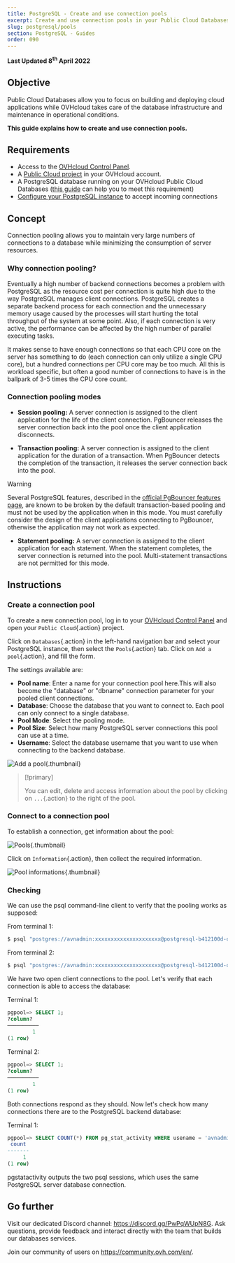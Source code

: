 ```yaml
---
title: PostgreSQL - Create and use connection pools
excerpt: Create and use connection pools in your Public Cloud Databases for PostgreSQL
slug: postgresql/pools
section: PostgreSQL - Guides
order: 090
---
```


**Last Updated 8<sup>th</sup> April 2022**

## Objective

Public Cloud Databases allow you to focus on building and deploying cloud applications while OVHcloud takes care of the database infrastructure and maintenance in operational conditions.

**This guide explains how to create and use connection pools.**

## Requirements

- Access to the [OVHcloud Control Panel](https://www.ovh.com/auth/?action=gotomanager&from=https://www.ovh.ie/&ovhSubsidiary=ie).
- A [Public Cloud project](https://www.ovhcloud.com/en-ie/public-cloud/) in your OVHcloud account.
- A PostgreSQL database running on your OVHcloud Public Cloud Databases ([this guide](https://docs.ovh.com/ie/en/publiccloud/databases/getting-started/) can help you to meet this requirement)
- [Configure your PostgreSQL instance](https://docs.ovh.com/ie/en/publiccloud/databases/postgresql/configure-postgresql-instance/) to accept incoming connections

## Concept

Connection pooling allows you to maintain very large numbers of connections to a database while minimizing the consumption of server resources.

### Why connection pooling?

Eventually a high number of backend connections becomes a problem with PostgreSQL as the resource cost per connection is quite high due to the way PostgreSQL manages client connections. PostgreSQL creates a separate backend process for each connection and the unnecessary memory usage caused by the processes will start hurting the total throughput of the system at some point. Also, if each connection is very active, the performance can be affected by the high number of parallel executing tasks.

It makes sense to have enough connections so that each CPU core on the server has something to do (each connection can only utilize a single CPU core), but a hundred connections per CPU core may be too much. All this is workload specific, but often a good number of connections to have is in the ballpark of 3-5 times the CPU core count.

### Connection pooling modes

- **Session pooling:** A server connection is assigned to the client application for the life of the client connection. PgBouncer releases the server connection back into the pool once the client application disconnects.

- **Transaction pooling:** A server connection is assigned to the client application for the duration of a transaction. When PgBouncer detects the completion of the transaction, it releases the server connection back into the pool.

> [!warning]
>
> Several PostgreSQL features, described in the [official PgBouncer features page](https://www.pgbouncer.org/features), are known to be broken by the default transaction-based pooling and must not be used by the application when in this mode.
> You must carefully consider the design of the client applications connecting to PgBouncer, otherwise the application may not work as expected.
>

- **Statement pooling:** A server connection is assigned to the client application for each statement. When the statement completes, the server connection is returned into the pool. Multi-statement transactions are not permitted for this mode.

## Instructions

### Create a connection pool

To create a new connection pool, log in to your [OVHcloud Control Panel](https://www.ovh.com/auth/?action=gotomanager&from=https://www.ovh.ie/&ovhSubsidiary=ie) and open your `Public Cloud`{.action} project.

Click on `Databases`{.action} in the left-hand navigation bar and select your PostgreSQL instance, then select the `Pools`{.action} tab.
Click on `Add a pool`{.action}, and fill the form.

The settings available are:

- **Pool name**: Enter a name for your connection pool here.This will also become the "database" or "dbname" connection parameter for your pooled client connections.
- **Database**: Choose the database that you want to connect to. Each pool can only connect to a single database.
- **Pool Mode**: Select the pooling mode.
- **Pool Size**: Select how many PostgreSQL server connections this pool can use at a time.
- **Username**: Select the database username that you want to use when connecting to the backend database.

![Add a pool](images/postgresql_08_pool-20220411131919759.png){.thumbnail}

> [!primary]
>
> You can edit, delete and access information about the pool by clicking on `...`{.action} to the right of the pool.
>

### Connect to a connection pool

To establish a connection, get information about the pool:

![Pools](images/postgresql_08_pool-20220411134051260.png){.thumbnail}

Click on `Information`{.action}, then collect the required information.

![Pool informations](images/postgresql_08_pool-2022041113491326.png){.thumbnail}

### Checking

We can use the psql command-line client to verify that the pooling works as supposed:

From terminal 1:

```bash
$ psql "postgres://avnadmin:xxxxxxxxxxxxxxxxxxxxx@postgresql-b412100d-o2626ab53.database.cloud.ovh.net:20185/pgpool?sslmode=require"
```

From terminal 2:

```bash
$ psql "postgres://avnadmin:xxxxxxxxxxxxxxxxxxxxx@postgresql-b412100d-o2626ab53.database.cloud.ovh.net:20185/pgpool?sslmode=require"
```

We have two open client connections to the pool. Let's verify that each connection is able to access the database:

Terminal 1:

```sql
pgpool=> SELECT 1;
?column?
──────────
        1
(1 row)
```

Terminal 2:

```sql
pgpool=> SELECT 1;
?column?
──────────
        1
(1 row)
```

Both connections respond as they should. Now let's check how many connections there are to the PostgreSQL backend database:

Terminal 1:

```sql
pgpool=> SELECT COUNT(*) FROM pg_stat_activity WHERE usename = 'avnadmin';
 count
-------
     1
(1 row)
```

pgstatactivity outputs the two psql sessions, which uses the same PostgreSQL server database connection.

## Go further

Visit our dedicated Discord channel: <https://discord.gg/PwPqWUpN8G>. Ask questions, provide feedback and interact directly with the team that builds our databases services.

Join our community of users on <https://community.ovh.com/en/>.
